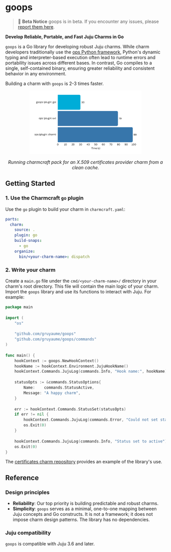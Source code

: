 # goops

> :construction: **Beta Notice**
> goops is in beta. If you encounter any issues, please [report them here](https://github.com/gruyaume/goops/issues). 

**Develop Reliable, Portable, and Fast Juju Charms in Go**

`goops` is a Go library for developing robust Juju charms. While charm developers traditionally use the [ops Python framework](https://github.com/canonical/operator), Python's dynamic typing and interpreter-based execution often lead to runtime errors and portability issues across different bases. In contrast, Go compiles to a single, self-contained binary, ensuring greater reliability and consistent behavior in any environment.

Building a charm with `goops` is 2-3 times faster.

<p align="center">
  <img src="docs/time_comparison.png" width="350" title="Time comparison">
</p>

<p align="center">
  <i>Running charmcraft pack for an X.509 certificates provider charm from a clean cache.</i>
</p>


## Getting Started

### 1. Use the Charmcraft `go` plugin

Use the `go` plugin to build your charm in `charmcraft.yaml`:

```yaml
parts:
  charm:
    source: .
    plugin: go
    build-snaps:
      - go
    organize:
      bin/<your-charm-name>: dispatch
```

### 2. Write your charm

Create a `main.go` file under the `cmd/<your-charm-name>/` directory in your charm's root directory. This file will contain the main logic of your charm. Import the `goops` library and use its functions to interact with Juju. For example:

```go
package main

import (
	"os"

	"github.com/gruyaume/goops"
	"github.com/gruyaume/goops/commands"
)

func main() {
	hookContext := goops.NewHookContext()
	hookName := hookContext.Environment.JujuHookName()
	hookContext.Commands.JujuLog(commands.Info, "Hook name:", hookName)

	statusOpts := &commands.StatusOptions{
		Name:    commands.StatusActive,
		Message: "A happy charm",
	}

	err := hookContext.Commands.StatusSet(statusOpts)
	if err != nil {
		hookContext.Commands.JujuLog(commands.Error, "Could not set status:", err.Error())
		os.Exit(0)
	}

	hookContext.Commands.JujuLog(commands.Info, "Status set to active")
	os.Exit(0)
}
```

The [certificates charm repository](https://github.com/gruyaume/certificates-operator) provides an example of the library's use.

## Reference

### Design principles

- **Reliability**: Our top priority is building predictable and robust charms.
- **Simplicity**: `goops` serves as a minimal, one-to-one mapping between Juju concepts and Go constructs. It is not a framework; it does not impose charm design patterns. The library has no dependencies.

### Juju compatibility

`goops` is compatible with Juju 3.6 and later.
